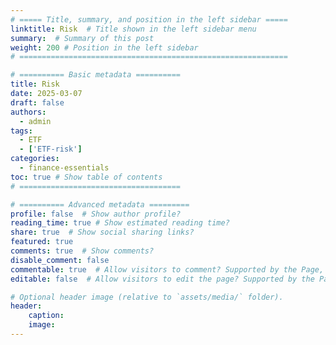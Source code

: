 ```yaml
---
# ===== Title, summary, and position in the left sidebar =====
linktitle: Risk  # Title shown in the left sidebar menu
summary:  # Summary of this post
weight: 200 # Position in the left sidebar
# ============================================================

# ========== Basic metadata ==========
title: Risk
date: 2025-03-07
draft: false
authors:
  - admin
tags:
  - ETF
  - ['ETF-risk']
categories:
  - finance-essentials
toc: true # Show table of contents
# ====================================

# ========== Advanced metadata =========
profile: false  # Show author profile?
reading_time: true # Show estimated reading time?
share: true  # Show social sharing links?
featured: true
comments: true  # Show comments?
disable_comment: false
commentable: true  # Allow visitors to comment? Supported by the Page, Post, and Book content types.
editable: false  # Allow visitors to edit the page? Supported by the Page, Post, and Book content types.

# Optional header image (relative to `assets/media/` folder).
header:
    caption: 
    image:  
---
```

